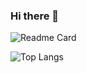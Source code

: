 ### Hi there 👋
<!-- ![Genshin Card](https://genshin-card.himiku.com/detail/rand/82411667.png) -->

![Readme Card](https://github-readme-stats.vercel.app/api?username=Raincal&count_private=true&show_icons=true&include_all_commits=true)

![Top Langs](https://github-readme-stats.vercel.app/api/top-langs/?username=Raincal&layout=compact)

<!--
**Raincal/Raincal** is a ✨ _special_ ✨ repository because its `README.md` (this file) appears on your GitHub profile.

Here are some ideas to get you started:

- 🔭 I’m currently working on ...
- 🌱 I’m currently learning ...
- 👯 I’m looking to collaborate on ...
- 🤔 I’m looking for help with ...
- 💬 Ask me about ...
- 📫 How to reach me: ...
- 😄 Pronouns: ...
- ⚡ Fun fact: ...
-->

